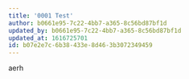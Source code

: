 ```yaml
---
title: '0001 Test'
author: b0661e95-7c22-4bb7-a365-8c56bd87bf1d
updated_by: b0661e95-7c22-4bb7-a365-8c56bd87bf1d
updated_at: 1616725701
id: b07e2e7c-6b38-433e-8d46-3b3072349459
---
```

aerh